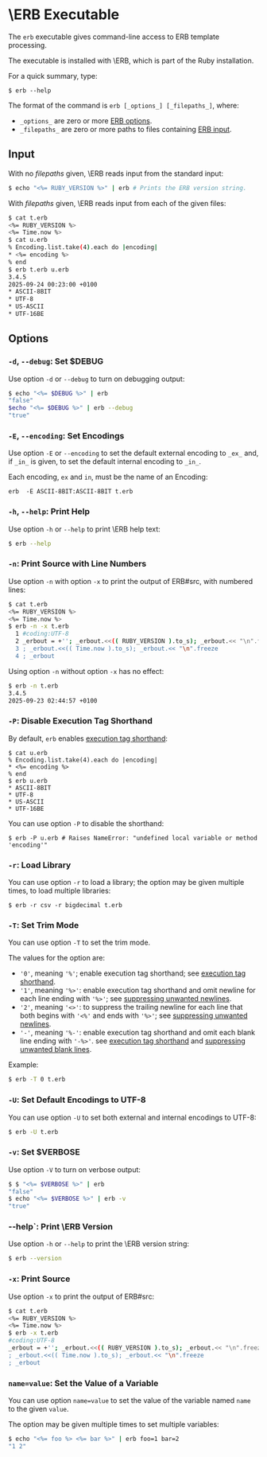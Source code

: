 # \ERB Executable

The `erb` executable gives command-line access to ERB template processing.

The executable is installed with \ERB, which is part of the Ruby installation.

For a quick summary, type:

```
$ erb --help
```

The format of the command is
`erb [_options_] [_filepaths_]`,
where:

- `_options_` are zero or more [ERB options][options].
- `_filepaths_` are zero or more paths to files containing [ERB input][input].

## Input

With no *_filepaths_* given, \ERB reads input from the standard input:

```bash
$ echo "<%= RUBY_VERSION %>" | erb # Prints the ERB version string.
```

With *_filepaths_* given, \ERB reads input from each of the given files:

```bash
$ cat t.erb
<%= RUBY_VERSION %>
<%= Time.now %>
$ cat u.erb
% Encoding.list.take(4).each do |encoding|
* <%= encoding %>
% end
$ erb t.erb u.erb
3.4.5
2025-09-24 00:23:00 +0100
* ASCII-8BIT
* UTF-8
* US-ASCII
* UTF-16BE
```


## Options

### `-d`, `--debug`: Set $DEBUG

Use option `-d` or `--debug` to turn on debugging output:

```bash
$ echo "<%= $DEBUG %>" | erb
"false"
$echo "<%= $DEBUG %>" | erb --debug
"true"
```

### `-E`, `--encoding`: Set Encodings

Use option `-E` or `--encoding` to set the default external encoding to `_ex_`
and, if `_in_` is given, to set the default internal encoding to `_in_`.

Each encoding, `ex` and `in`, must be the name of an Encoding:

```
erb  -E ASCII-8BIT:ASCII-8BIT t.erb
```

### `-h`, `--help`: Print Help

Use option `-h` or `--help` to print \ERB help text:

```bash
$ erb --help
```

### `-n`: Print Source with Line Numbers

Use option `-n` with option `-x` to print the output of ERB#src,
with numbered lines:

```bash
$ cat t.erb
<%= RUBY_VERSION %>
<%= Time.now %>
$ erb -n -x t.erb
  1 #coding:UTF-8
  2 _erbout = +''; _erbout.<<(( RUBY_VERSION ).to_s); _erbout.<< "\n".freeze
  3 ; _erbout.<<(( Time.now ).to_s); _erbout.<< "\n".freeze
  4 ; _erbout
```

Using option `-n` without option `-x` has no effect:

```bash
$ erb -n t.erb
3.4.5
2025-09-23 02:44:57 +0100
```

### `-P`: Disable Execution Tag Shorthand

By default, `erb` enables [execution tag shorthand][execution tag shorthand]:

```
$ cat u.erb
% Encoding.list.take(4).each do |encoding|
* <%= encoding %>
% end
$ erb u.erb
* ASCII-8BIT
* UTF-8
* US-ASCII
* UTF-16BE
```

You can use option `-P` to disable the shorthand:

```
$ erb -P u.erb # Raises NameError: "undefined local variable or method 'encoding'"
```

### `-r`: Load Library

You can use option `-r` to load a library;
the option may be given multiple times, to load multiple libraries:

```
$ erb -r csv -r bigdecimal t.erb
```

### `-T`: Set Trim Mode

You can use option `-T` to set the trim mode.

The values for the option are:

- `'0'`, meaning `'%'`; enable execution tag shorthand;
  see [execution tag shorthand][execution tag shorthand].
- `'1'`, meaning `'%>'`: enable execution tag shorthand and omit newline for each line ending with `'%>'`;
  see [suppressing unwanted newlines][suppressing unwanted newlines].
- `'2'`, meaning `'<>'`:  to suppress the trailing newline for each line
  that both begins with `'<%'` and ends with `'%>'`;
  see [suppressing unwanted newlines][suppressing unwanted newlines].
- `'-'`, meaning `'%-'`: enable execution tag shorthand and omit each blank line ending with `'-%>'`.
  see [execution tag shorthand][execution tag shorthand]
  and [suppressing unwanted blank lines][suppressing unwanted blank lines].

Example:

```bash
$ erb -T 0 t.erb
```

### `-U`: Set Default Encodings to UTF-8

You can use option `-U` to set both external and internal encodings to UTF-8:

```bash
$ erb -U t.erb
```

### `-v`: Set $VERBOSE

Use option `-V` to turn on verbose output:

```bash
$ $ "<%= $VERBOSE %>" | erb
"false"
$ echo "<%= $VERBOSE %>" | erb -v
"true"
```

### --help`: Print \ERB Version

Use option `-h` or `--help` to print the \ERB version string:

```bash
$ erb --version
```

### `-x`: Print Source

Use option `-x` to print the output of ERB#src:

```bash
$ cat t.erb
<%= RUBY_VERSION %>
<%= Time.now %>
$ erb -x t.erb
#coding:UTF-8
_erbout = +''; _erbout.<<(( RUBY_VERSION ).to_s); _erbout.<< "\n".freeze
; _erbout.<<(( Time.now ).to_s); _erbout.<< "\n".freeze
; _erbout
```

### `name=value`: Set the Value of a Variable

You can use option `name=value` to set the value of the variable named `name`
to the given `value`.

The option may be given multiple times to set multiple variables:

```bash
$ echo "<%= foo %> <%= bar %>" | erb foo=1 bar=2
"1 2"
```

[erb.new]: https://docs.ruby-lang.org/en/master/ERB.html#method-c-new.
[execution tag shorthand]: rdoc-ref:ERB@Shorthand+Format+for+Execution+Tags
[input]: rdoc-ref:erb_executable.md@Input
[options]: rdoc-ref:erb_executable.md@Options
[suppressing unwanted blank lines]: rdoc-ref:ERB@Suppressing+Unwanted+Blank+Lines
[suppressing unwanted newlines]: rdoc-ref:ERB@Suppressing+Unwanted+Newlines
